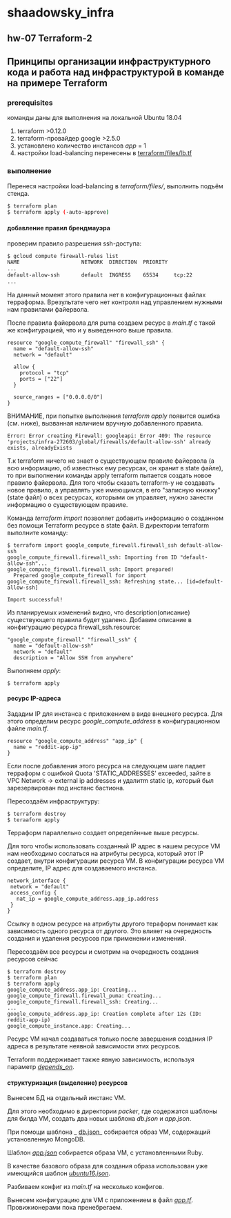 # shaadowsky_infra

## hw-07 Terraform-2

## Принципы организации инфраструктурного кода и работа над инфраструктурой в команде на примере Terraform

### prerequisites

команды даны для выполнения на локальной Ubuntu 18.04

1. terraform >0.12.0
2. terraform-провайдер google >2.5.0
3. установлено количество инстансов _app_ = 1
4. настройки load-balancing перенесены в [terraform/files/lb.tf](terraform/files/lb.tf)

### выполнение

Перенеся настройки load-balancing в _terraform/files/_, выполнить подъём стенда.

```bash
$ terraform plan
$ terraform apply (-auto-approve)
```

#### добавление правил брендмауэра

проверим правило разрешения ssh-доступа:

```bash
$ gcloud compute firewall-rules list
NAME                    NETWORK  DIRECTION  PRIORITY
...
default-allow-ssh       default  INGRESS    65534     tcp:22                              False
...
```

На данный момент этого правила нет в конфигурационных файлах терраформа. Врезультате чего нет контроля над управлением нужными нам правилами файервола.

После правила файервола для puma cоздаем ресурс в _main.tf_  с такой же конфигурацией, что и у выведенного выше правила.

```
resource "google_compute_firewall" "firewall_ssh" {
  name = "default-allow-ssh"
  network = "default"

  allow {
    protocol = "tcp"
    ports = ["22"]
  }

  source_ranges = ["0.0.0.0/0"]
}
```

ВНИМАНИЕ, при попытке выполнения _terraform apply_ появится ошибка (см. ниже), вызванная наличием вручную добавленного правила.

```
Error: Error creating Firewall: googleapi: Error 409: The resource 'projects/infra-272603/global/firewalls/default-allow-ssh' already exists, alreadyExists
```

Т.к terraform ничего не знает о существующем правиле файервола (а всю информацию, об известных ему ресурсах, он хранит в state файле), то при выполнении команды apply terraform пытается создать новое правило файервола. Для того чтобы сказать terraform-у не создавать новое правило, а управлять уже имеющимся, в его "записную книжку" (state файл) о всех ресурсах, которыми он управляет, нужно занести информацию о существующем правиле.

Команда _terraform import_ позволяет добавить информацию о созданном без помощи Terraform ресурсе в state файл. В директории terraform выполните команду:

```
$ terraform import google_compute_firewall.firewall_ssh default-allow-ssh
google_compute_firewall.firewall_ssh: Importing from ID "default-allow-ssh"...
google_compute_firewall.firewall_ssh: Import prepared!
  Prepared google_compute_firewall for import
google_compute_firewall.firewall_ssh: Refreshing state... [id=default-allow-ssh]

Import successful!
```

Из планируемых изменений видно, что description(описание) существующего правила будет удалено. Добавим описание в конфигурацию ресурса firewall_ssh.resource:

```
"google_compute_firewall" "firewall_ssh" {
  name = "default-allow-ssh"
  network = "default"
  description = "Allow SSH from anywhere"
```

Выполняем _apply_:

```
$ terraform apply
```

#### ресурс IP-адреса

Зададим IP для инстанса с приложением в виде внешнего ресурса. Для этого определим ресурс _google_compute_address_ в конфигурационном файле _main.tf_.

```
resource "google_compute_address" "app_ip" {
  name = "reddit-app-ip"
}
```

Если после добавления этого ресурса на следующем шаге падает терраформ с ошибкой Quota 'STATIC_ADDRESSES' exceeded, зайте в VPC Network -> external ip addresses и удалитm static ip, который был зарезервирован под инстанс бастиона.

Пересоздаём инфраструктуру:

```
$ terraform destroy
$ teraaform apply
```

Терраформ параллельно создает определйнные выше ресурсы.

Для того чтобы использовать созданный IP адрес в нашем ресурсе VM нам необходимо сослаться на атрибуты ресурса, который этот IP создает, внутри конфигурации ресурса VM. В конфигурации ресурса VM определите, IP адрес для создаваемого инстанса.

```
network_interface {
 network = "default"
 access_config {
   nat_ip = google_compute_address.app_ip.address
 }
}
```

Ссылку в одном ресурсе на атрибуты другого тераформ понимает как зависимость одного ресурса от другого. Это влияет на очередность создания и удаления ресурсов при применении изменений.

Пересоздаём все ресурсы и смотрим на очередность создания ресурсов сейчас

```
$ terraform destroy
$ terraform plan
$ terraform apply
google_compute_address.app_ip: Creating...
google_compute_firewall.firewall_puma: Creating...
google_compute_firewall.firewall_ssh: Creating...
...
google_compute_address.app_ip: Creation complete after 12s (ID: reddit-app-ip)
google_compute_instance.app: Creating...
```

Ресурс VM начал создаваться только после завершения создания IP адреса в результате неявной зависимости этих ресурсов.

Terraform поддерживает также явную зависимость, используя параметр _[depends_on](https://www.terraform.io/docs/configuration/resources.html)_.

#### структуризация (выделение) ресурсов

Вынесем БД на отдельный инстанс VM.

Для этого необходимо в директории _packer_, где содержатся шаблоны для билда VM, создать два новых шаблона _db.json_ и _app.json_.

При помощи шаблона _
[db.json](packer/db.json)_ собирается образ VM, содержащий установленную MongoDB.

Шаблон _[app.json](packer/app.json)_ собирается образа VM, с установленными Ruby.

В качестве базового образа для создания образа использован уже имеющийся шаблон  _[ubuntu16.json](packer/ubuntu16.json)_.

Разбиваем конфиг из _main.tf_ на несколько конфигов.

Вынесем конфигурацию для VM с приложением в файл _[app.tf](terraform/app.tf)_. Провижионерами пока пренебрегаем.
